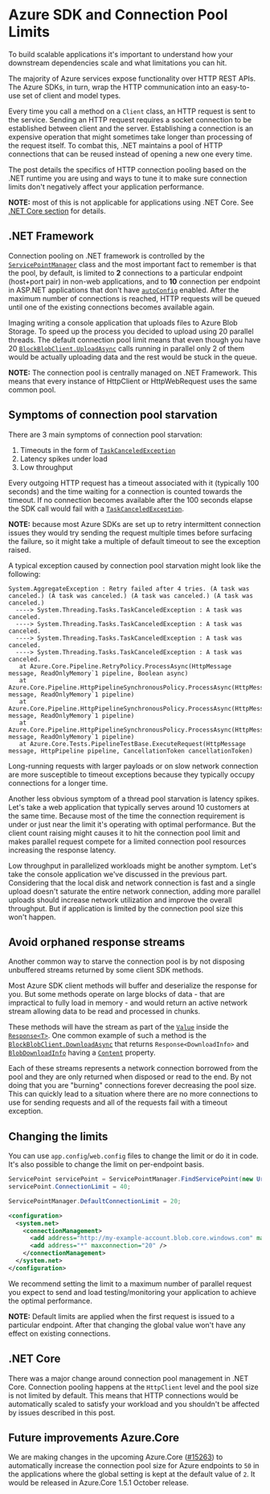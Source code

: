 # Azure SDK and Connection Pool Limits

To build scalable applications it's important to understand how your downstream dependencies scale and what limitations you can hit.

The majority of Azure services expose functionality over HTTP REST APIs. The Azure SDKs, in turn, wrap the HTTP communication into an easy-to-use set of client and model types.

Every time you call a method on a `Client` class, an HTTP request is sent to the service. Sending an HTTP request requires a socket connection to be established between client and the server. Establishing a connection is an expensive operation that might sometimes take longer than processing of the request itself. To combat this, .NET maintains a pool of HTTP connections that can be reused instead of opening a new one every time.

The post details the specifics of HTTP connection pooling based on the .NET runtime you are using and ways to tune it to make sure connection limits don't negatively affect your application performance.

**NOTE:** most of this is not applicable for applications using .NET Core. See [.NET Core section](#.NET-Core) for details.

## .NET Framework

Connection pooling on .NET framework is controlled by the [`ServicePointManager`](https://docs.microsoft.com/dotnet/api/system.net.servicepointmanager) class and the most important fact to remember is that the pool, by default, is limited to **2** connections to a particular endpoint (host+port pair) in non-web applications, and to **10** connection per endpoint in ASP.NET applications that don't have [`autoConfig`](https://docs.microsoft.com/dotnet/api/system.web.configuration.processmodelsection.autoconfig8) enabled. After the maximum number of connections is reached, HTTP requests will be queued until one of the existing connections becomes available again.

Imaging writing a console application that uploads files to Azure Blob Storage. To speed up the process you decided to upload using 20 parallel threads. The default connection pool limit means that even though you have 20 [`BlockBlobClient.UploadAsync`](https://docs.microsoft.com/dotnet/api/azure.storage.blobs.specialized.blockblobclient.uploadasync) calls running in parallel only 2 of them would be actually uploading data and the rest would be stuck in the queue.

**NOTE:** The connection pool is centrally managed on .NET Framework. This means that every instance of HttpClient or HttpWebRequest uses the same common pool.

## Symptoms of connection pool starvation

There are 3 main symptoms of connection pool starvation:

1. Timeouts in the form of [`TaskCanceledException`](https://docs.microsoft.com/dotnet/api/system.threading.tasks.taskcanceledexception)
2. Latency spikes under load
3. Low throughput

Every outgoing HTTP request has a timeout associated with it (typically 100 seconds) and the time waiting for a connection is counted towards the timeout. If no connection becomes available after the 100 seconds elapse the SDK call would fail with a [`TaskCanceledException`](https://docs.microsoft.com/dotnet/api/system.threading.tasks.taskcanceledexception).

**NOTE:** because most Azure SDKs are set up to retry intermittent connection issues they would try sending the request multiple times before surfacing the failure, so it might take a multiple of default timeout to see the exception raised.

A typical exception caused by connection pool starvation might look like the following:

```
System.AggregateException : Retry failed after 4 tries. (A task was canceled.) (A task was canceled.) (A task was canceled.) (A task was canceled.)
  ----> System.Threading.Tasks.TaskCanceledException : A task was canceled.
  ----> System.Threading.Tasks.TaskCanceledException : A task was canceled.
  ----> System.Threading.Tasks.TaskCanceledException : A task was canceled.
  ----> System.Threading.Tasks.TaskCanceledException : A task was canceled.
   at Azure.Core.Pipeline.RetryPolicy.ProcessAsync(HttpMessage message, ReadOnlyMemory`1 pipeline, Boolean async)
   at Azure.Core.Pipeline.HttpPipelineSynchronousPolicy.ProcessAsync(HttpMessage message, ReadOnlyMemory`1 pipeline)
   at Azure.Core.Pipeline.HttpPipelineSynchronousPolicy.ProcessAsync(HttpMessage message, ReadOnlyMemory`1 pipeline)
   at Azure.Core.Pipeline.HttpPipelineSynchronousPolicy.ProcessAsync(HttpMessage message, ReadOnlyMemory`1 pipeline)
   at Azure.Core.Tests.PipelineTestBase.ExecuteRequest(HttpMessage message, HttpPipeline pipeline, CancellationToken cancellationToken)
```

Long-running requests with larger payloads or on slow network connection are more susceptible to timeout exceptions because they typically occupy connections for a longer time.

Another less obvious symptom of a thread pool starvation is latency spikes. Let's take a web application that typically serves around 10 customers at the same time. Because most of the time the connection requirement is under or just near the limit it's operating with optimal performance. But the client count raising might causes it to hit the connection pool limit and makes parallel request compete for a limited connection pool resources increasing the response latency.

Low throughput in parallelized workloads might be another symptom. Let's take the console application we've discussed in the previous part. Considering that the local disk and network connection is fast and a single upload doesn't saturate the entire network connection, adding more parallel uploads should increase network utilization and improve the overall throughput. But if application is limited by the connection pool size this won't happen.

## Avoid orphaned response streams

Another common way to starve the connection pool is by not disposing unbuffered streams returned by some client SDK methods.

Most Azure SDK client methods will buffer and deserialize the response for you. But some methods operate on large blocks of data - that are impractical to fully load in memory - and would return an active network stream allowing data to be read and processed in chunks.

These methods will have the stream as part of the [`Value`](https://docs.microsoft.com/dotnet/api/azure.response-1.value) inside the [`Response<T>`](https://docs.microsoft.com/dotnet/api/azure.response-1). One common example of such a method is the [`BlockBlobClient.DownloadAsync`](https://docs.microsoft.com/dotnet/api/azure.storage.blobs.specialized.blobbaseclient.downloadasync) that returns `Response<DownloadInfo>` and [`BlobDownloadInfo`](https://docs.microsoft.com/dotnet/api/azure.storage.blobs.models.blobdownloadinfo) having a [`Content`](https://docs.microsoft.com/dotnet/api/azure.storage.blobs.models.blobdownloadinfo.content) property.

Each of these streams represents a network connection borrowed from the pool and they are only returned when disposed or read to the end. By not doing that you are "burning" connections forever decreasing the pool size. This can quickly lead to a situation where there are no more connections to use for sending requests and all of the requests fail with a timeout exception.

## Changing the limits

You can use `app.config`/`web.config` files to change the limit or do it in code. It's also possible to change the limit on per-endpoint basis.

``` C#
ServicePoint servicePoint = ServicePointManager.FindServicePoint(new Uri("http://my-example-account.blob.core.windows.net/"));
servicePoint.ConnectionLimit = 40;

ServicePointManager.DefaultConnectionLimit = 20;
```

```xml
<configuration>
  <system.net>
    <connectionManagement>
      <add address="http://my-example-account.blob.core.windows.com" maxconnection="40" />
      <add address="*" maxconnection="20" />
    </connectionManagement>
  </system.net>
</configuration>
```

We recommend setting the limit to a maximum number of parallel request you expect to send and load testing/monitoring your application to achieve the optimal performance.

**NOTE:** Default limits are applied when the first request is issued to a particular endpoint. After that changing the global value won't have any effect on existing connections.

## .NET Core

There was a major change around connection pool management in .NET Core. Connection pooling happens at the `HttpClient` level and the pool size is not limited by default. This means that HTTP connections would be automatically scaled to satisfy your workload and you shouldn't be affected by issues described in this post.

## Future improvements Azure.Core

We are making changes in the upcoming Azure.Core ([#15263](https://github.com/Azure/azure-sdk-for-net/pull/15263)) to automatically increase the connection pool size for Azure endpoints to `50` in the applications where the global setting is kept at the default value of `2`. It would be released in Azure.Core 1.5.1 October release.
